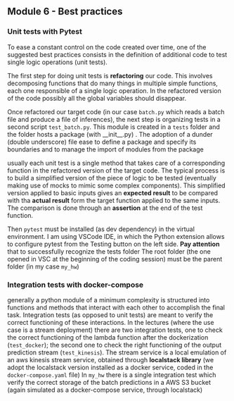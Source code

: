## Module 6 - Best practices

### Unit tests with Pytest

To ease a constant control on the code created over time, one of the suggested best practices consists in the definition of additional code to test single logic operations (unit tests).

The first step for doing unit tests is **refactoring** our code. This involves decomposing functions that do many things in multiple simple functions, each one responsible of a single logic operation. In the refactored version of the code possibly all the global variables should disappear. 

Once refactored our target code (in our case `batch.py` which reads a batch file and produce a file of inferences), the next step is organizing tests in a second script `test_batch.py`. This module is created in a `tests` folder and the folder hosts a package (with \_\_init\_\_.py) . The adoption of a dunder (double underscore) file ease to define a package and specify its boundaries and to manage the import of modules from the package

usually each unit test is a single method that takes care of a corresponding function in the refactored version of the target code. The typical process is to build a simplified version of the piece of logic to be tested (eventually making use of mocks to mimic some complex components). This simplified version applied to basic inputs gives an **expected result** to be compared with tha **actual result** form the target function applied to the same inputs. The comparison is done through an **assertion** at the end of the test function. 

Then `pytest` must be installed (as dev dependency) in the virtual environment.
I am using VSCode IDE, in which the Python extension allows to configure pytest from the Testing button on the left side. **Pay attention** that to successfully recognize the tests folder The root folder (the one opened in VSC at the beginning of the coding session) must be the parent folder (in my case `my_hw`)

### Integration tests with docker-compose

generally a python module of a minimum complexity is structured into functions and methods that interact with each other to accomplish the final task. Integration tests (as opposed to unit tests) are meant to verify the correct functioning of these interactions. 
In the lectures (where the use case is a stream deployment) there are two integration tests, one to check the correct functioning of the lambda function after the dockerization (`test_docker`); the second one to check the right functioning of the output prediction stream (`test_kinesis`). The stream service is a local emulation of an aws kinesis stream service, obtained through **localstack library** (we adopt the localstack version installed as a docker service, coded in the `docker-compose.yaml` file)
In `my_hw` there is a single integration test which verify the correct storage of the batch predictions in a AWS S3 bucket (again simulated as a docker-compose service, through localstack)

